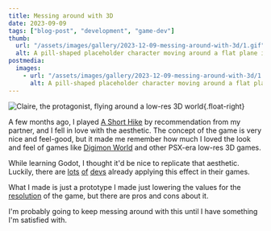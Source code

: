 ```yaml
---
title: Messing around with 3D
date: 2023-09-09
tags: ["blog-post", "development", "game-dev"]
thumb:
  url: "/assets/images/gallery/2023-12-09-messing-around-with-3d/1.gif"
  alt: A pill-shaped placeholder character moving around a flat plane in a low-res 3D environment.
postmedia:
  images:
    - url: "/assets/images/gallery/2023-12-09-messing-around-with-3d/1.gif"
      alt: A pill-shaped placeholder character moving around a flat plane in a low-res 3D environment.
---
```


![Claire, the protagonist, flying around a low-res 3D world](https://cdn.akamai.steamstatic.com/steam/apps/1055540/ss_0e864bf975bb71f238de6861fc8fd3d6ed6e4ce8.1920x1080.jpg?t=1701219411 "Claire, the protagonist, flying around a low-res 3D world"){.float-right}

A few months ago, I played [A Short Hike](https://store.steampowered.com/app/1055540/A_Short_Hike/) by recommendation from my partner, and I fell in love with the aesthetic. The concept of the game is very nice and feel-good, but it made me remember how much I loved the look and feel of games like [Digimon World](https://en.wikipedia.org/wiki/Digimon_World) and other PSX-era low-res 3D games.

While learning Godot, I thought it'd be nice to replicate that aesthetic. Luckily, there are [lots](https://www.youtube.com/watch?v=Mg_V27arKdg&pp=ygUSYSBzaG9ydCBoaWtlIGdvZG90) [of](https://www.youtube.com/watch?v=WBoApONC7bM&pp=ygUSM2QgcGl4ZWwgYXJ0IGdvZG90) [devs](https://www.youtube.com/watch?v=qRAeiwTA7qs&pp=ygUSM2QgcGl4ZWwgYXJ0IGdvZG90) already applying this effect in their games.

What I made is just a prototype I made just lowering the values for the [resolution](https://docs.godotengine.org/en/stable/tutorials/3d/resolution_scaling.html) of the game, but there are pros and cons about it.

I'm probably going to keep messing around with this until I have something I'm satisfied with.
